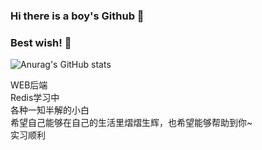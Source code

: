 ### Hi there is a boy's Github 👋</p>
### Best wish! 👋</p>

![Anurag's GitHub stats](https://github-readme-stats.vercel.app/api?username=fengxiaop&show_icons=true&theme=tokyonight)</br>
<p align="left">WEB后端</br>
Redis学习中</br>
各种一知半解的小白</br>
希望自己能够在自己的生活里熠熠生辉，也希望能够帮助到你~</br>
实习顺利</p>
<!--
**fengxiaop/fengxiaop** is a ✨ _special_ ✨ repository because its `README.md` (this file) appears on your GitHub profile.

Here are some ideas to get you started:

- 🔭 I’m currently working on ...
- 🌱 I’m currently learning ...
- 👯 I’m looking to collaborate on ...
- 🤔 I’m looking for help with ...
- 💬 Ask me about ...
- 📫 How to reach me: ...
- 😄 Pronouns: ...
- ⚡ Fun fact: ...
hello
-->
